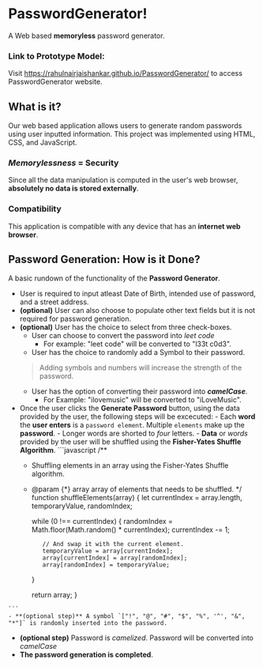 # PasswordGenerator!

A Web based **memoryless** password generator.

### Link to Prototype Model:
Visit https://rahulnairjaishankar.github.io/PasswordGenerator/ to access PasswordGenerator website.

## What is it?

Our web based application allows users to generate random passwords using user inputted information. This project was implemented using HTML, CSS, and JavaScript.

### *Memorylessness* = Security

Since all the data manipulation is computed in the user's web browser, **absolutely no data is stored externally**.

### Compatibility

This application is compatible with any device that has an **internet web browser**.

## Password Generation: How is it Done?

A basic rundown of the functionality of the **Password Generator**.

 - User is required to input atleast Date of Birth, intended use of password, and a street address.
  - **(optional)** User can also choose to populate other text fields but it is not required for password generation.
  - **(optional)** User has the choice to select from three check-boxes.
    - User can choose to convert the password into *leet code* 
      - For example: "leet code" will be converted to "l33t c0d3".
    - User has the choice to randomly add a Symbol to their password.
    > Adding symbols and numbers will increase the strength of the password.
    - User has the option of converting their password into ***camelCase***.
      - For Example: "ilovemusic" will be converted to  "iLoveMusic".
   - Once the user clicks the **Generate Password** button, using the data provided by the user, the following steps will be excecuted:
    - Each **word** the **user enters** is a `password element`. Multiple `elements` make up the **password**.
    - Longer words are shorted to *four* letters.
    - **Data** or *words* provided by the user will be shuffled using the **Fisher-Yates Shuffle Algorithm**.
    ```javascript
    /**
     * Shuffling elements in an array using the Fisher-Yates Shuffle algorithm.
     * @param {*} array array of elements that needs to be shuffled.
     */
     function shuffleElements(array) {
         let currentIndex = array.length, temporaryValue, randomIndex;

          while (0 !== currentIndex) {
             randomIndex = Math.floor(Math.random() * currentIndex);
              currentIndex -= 1;

              // And swap it with the current element.
              temporaryValue = array[currentIndex];
              array[currentIndex] = array[randomIndex];
              array[randomIndex] = temporaryValue;
          }

          return array;
        }
        
    ```
    - **(optional step)** A symbol `["!", "@", "#", "$", "%", '^', "&", "*"]` is randomly inserted into the password.
   - **(optional step)** Password is *camelized*. Password will be converted into *camelCase*
   - **The password generation is completed**.
